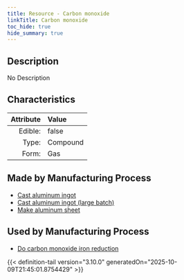 ```yaml
---
title: Resource - Carbon monoxide
linkTitle: Carbon monoxide
toc_hide: true
hide_summary: true
---
```

<!-- This is generated by the MarsSim HelpGenertor, do not edit. -->

## Description
No Description

## Characteristics

| Attribute      | Value |
|--------:|:------|
|Edible:|false|
|Type:|Compound|
|Form:|Gas|
 
## Made by Manufacturing Process

- [Cast aluminum ingot](/docs/definitions/process/cast-aluminum-ingot)
- [Cast aluminum ingot (large batch)](/docs/definitions/process/cast-aluminum-ingot--large-batch-)
- [Make aluminum sheet](/docs/definitions/process/make-aluminum-sheet)

## Used by Manufacturing Process

- [Do carbon monoxide iron reduction](/docs/definitions/process/do-carbon-monoxide-iron-reduction)


    


{{< definition-tail version="3.10.0" generatedOn="2025-10-09T21:45:01.8754429" >}}


